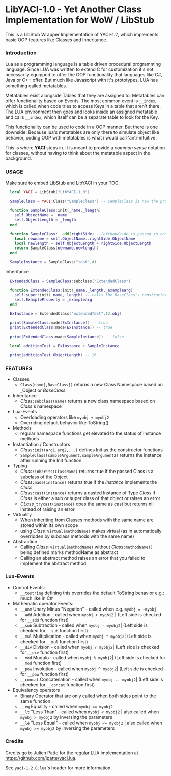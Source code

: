 # LibYACI-1.0 - Yet Another Class Implementation for WoW / LibStub

This is a LibStub Wrapper Implementation of YACI-1.2, which implements basic OOP
features like Classes and Inheritance.

### Introduction
Lua as a programming language is a table driven procedural programming language.
Since LUA was written to extend C for customization it's not necessarily equipped
to offer the OOP functionality that languages like C#, Java or C++ offer. But much
like Javascript with it's prototypes, LUA has something called metatables.

Metatables exist alongside Tables that they are assigned to. Metatables can offer
functionality based on Events. The most common event is `__index`, which is called
when code tries to access Keys in a table that aren't there. The LUA environment then
goes and looks inside an assigned metatable and calls `__index`, which itself can be a
separate table to look for the Key.

This functionality can be used to code in a OOP manner. But there is one downside.
Because lua's metatables are only there to simulate object like behavior, coding OOP
with metatables is what i would call 'anti-intuitive'.

This is where **YACI** steps in. It is meant to provide a _common sense_ notation for classes,
without having to think about the metatable aspect in the background.

### USAGE
Make sure to embed LibStub and LibYACI in your TOC.

```lua
  local YACI = LibStub("LibYACI-1.0")

  SampleClass = YACI:Class("SampleClass") -- SampleClass is now the prototypical namespace of SampleClass

  function SampleClass:init(_name,_length)
    self.ObjectName = _name
    self.ObjectLength = _length
  end

  function SampleClass:__add(rightSide) --lefthandside is passed in context to the first argument because of the :-Notation
    local newname = self.ObjectName..rightSide.ObjectName
    local newlength = self.ObjectLength + rightSide.ObjectLength
    return SampleClass(newname,newlength)
  end

  SampleInstance = SampleClass("test",4)
```
Inheritance
```lua  
  ExtendedClass = SampleClass:subclass("ExtendedClass")

  function ExtendedClass:init(_name,_length,_examplearg)
    self.super:init(_name,_length) -- calls the BaseClass's constructor and executes within the same scope
    self.ExampleProperty = _examplearg
  end

  ExInstance = ExtendedClass("extendedTest",12,obj)

  print(SampleClass:made(ExInstance)) -- true
  print(ExtendedClass:made(ExInstance)) -- true

  print(ExtendedClass:made(SampleInstance)) -- false

  local additionTest = ExInstance + SampleInstance

  print(additionTest.ObjectLength) -- 16

```


### FEATURES
- Classes
  - `Class(name[,BaseClass])` returns a new Class Namespace based on _Object or _BaseClass_
- Inheritance
  - _Class_`:subclass(name)` returns a new class namespace based on _Class_'s namespace
- Lua-Events
  - Overloading operators like `myobj + myobj2`
  - Overriding default behavior like ToString()
- Methods
  - regular namespace functions get elevated to the status of instance methods
- Instantiation / Constructors
  - _Class_`:init(arg1,arg2,...)` defines Init as the constructor functions
  - `SampleClass(sampleArgument,sampleArgument2)` returns the instance after running the Init function
- Typing
  - _Class_`:inherits(ClassName)` returns true if the passed Class is a subclass of the Object
  - _Class_`:made(instance)` returns true if the _instance_ implements the _Class_
  - _Class_`:cast(instance)` returns a casted Instance of Type _Class_ if _Class_ is
    either a sub or super class of that object or raises an error
  - _CLass_`_trycast(instance)` does the same as cast but returns nil instead of raising an error
- Virtuality
  - When inheriting from Classes methods with the same name are stored within its own scope
  - using _Class_`:Virtual(methodName)` makes virtual (as in automatically overridden
    by subclass methods with the same name)
- Abstraction
  - Calling _Class_`:virtual(methodName)` without _Class_`:methodName()` being defined marks methodName as abstract
  - Calling an abstract method raises an error that you failed to implement the abstract method

### Lua-Events
  - Control Events:
    - `__tostring` defining this overrides the default ToString behavior e.g.: much like in C#
  - Mathematic operator Events:
    - `__unm` Unary Minus "Negation" - called when e.g. `myobj = -myobj`
    - `__add` Addition - called when `myobj + myobj2` | (Left side is checked for `__add` function first)
    - `__sub` Subtraction - called when `myobj - myobj2`| (Left side is checked for `__sub` function first)
    - `__mul` Multiplication - called when `myobj * myobj2`| (Left side is checked for `__mul` function first)
    - `__div` Division - called when `myobj / myobj2`| (Left side is checked for `__div` function first)
    - `__mod` Modulo - called when `myobj % myobj2`| (Left side is checked for `__mod` function first)
    - `__pow` Involution - called when `myobj ^ myobj2`| (Left side is checked for `__pow` function first)
    - `__concat` Concatenation - called when `myobj .. myobj2`| (Left side is checked for `__concat` function first)
  - Equivalency operators
    - Binary Operator that are only called when both sides point to the same function
    - `__eq` Equality - called when `myobj == myobj2`
    - `__lt` "Less Than" - called when `myobj < myobj2` | also called when `myobj > myobj2` by inversing the parameters
    - `__le` "Less Equal" - called when `myobj <= myobj2` | also called when `myobj >= myobj2` by inversing the parameters

### Credits

Credits go to Julien Patte for the regular LUA implementation at https://github.com/jpatte/yaci.lua.

See `yaci-1.2.0.lua`'s header for more information.
